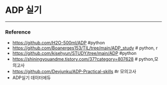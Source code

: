 # ADP 실기
***



### Reference
- https://github.com/H2O-500ml/ADP #python
- https://github.com/Boanerges153/TIL/tree/main/ADP_study # python, r
- https://github.com/kisehyun/STUDY/tree/main/ADP #python
- https://shiningyouandme.tistory.com/37?category=807628 # python,모의고사
- https://github.com/Devjunku/ADP-Practical-skills #r 모의고사
- ADP실기 데이터에듀
